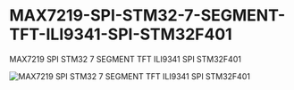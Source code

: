 # MAX7219-SPI-STM32-7-SEGMENT-TFT-ILI9341-SPI-STM32F401
MAX7219 SPI STM32 7 SEGMENT TFT ILI9341 SPI STM32F401

![MAX7219 SPI STM32 7 SEGMENT TFT ILI9341 SPI STM32F401](https://github.com/offpic/MAX7219-SPI-STM32-7-SEGMENT-TFT-ILI9341-SPI-STM32F401/assets/31142397/ae2b4580-1573-47bd-a0d0-3749c97c3058)
